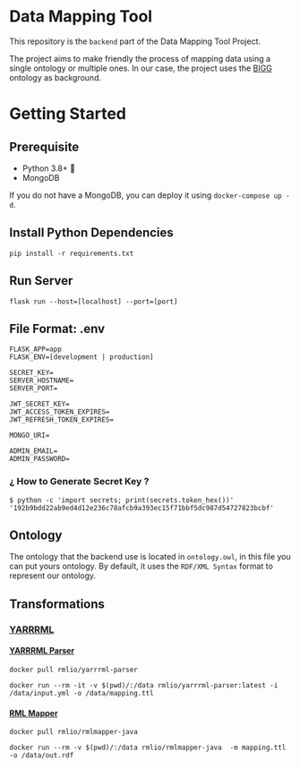 # Data Mapping Tool

This repository is the `backend` part of the Data Mapping Tool Project.

The project aims to make friendly the process of mapping data using a single ontology or multiple ones. In our case, the
project uses the [BIGG](https://www.bigg-project.eu/) ontology as background.

# Getting Started

## Prerequisite

- Python 3.8+ 🐍
- MongoDB

If you do not have a MongoDB, you can deploy it using `docker-compose up -d`.

## Install Python Dependencies

    pip install -r requirements.txt

## Run Server

    flask run --host=[localhost] --port=[port]

## File Format: .env

    FLASK_APP=app
    FLASK_ENV=[development | production]
    
    SECRET_KEY=
    SERVER_HOSTNAME=
    SERVER_PORT=
    
    JWT_SECRET_KEY=
    JWT_ACCESS_TOKEN_EXPIRES=
    JWT_REFRESH_TOKEN_EXPIRES=

    MONGO_URI=

    ADMIN_EMAIL=
    ADMIN_PASSWORD=

### ¿ How to Generate Secret Key ?

    $ python -c 'import secrets; print(secrets.token_hex())'
    '192b9bdd22ab9ed4d12e236c78afcb9a393ec15f71bbf5dc987d54727823bcbf'

## Ontology

The ontology that the backend use is located in `ontology.owl`, in this file you can put yours ontology. By default, it
uses the `RDF/XML Syntax` format to represent our ontology.


## Transformations

### [YARRRML](https://rml.io/yarrrml/)
#### [YARRRML Parser](https://hub.docker.com/r/rmlio/yarrrml-parser)
    docker pull rmlio/yarrrml-parser

    docker run --rm -it -v $(pwd)/:/data rmlio/yarrrml-parser:latest -i /data/input.yml -o /data/mapping.ttl

#### [RML Mapper](https://hub.docker.com/r/rmlio/rmlmapper-java)
    docker pull rmlio/rmlmapper-java

    docker run --rm -v $(pwd)/:/data rmlio/rmlmapper-java  -m mapping.ttl -o /data/out.rdf